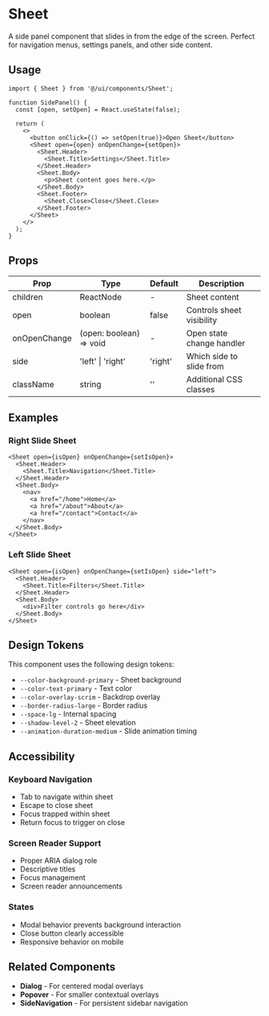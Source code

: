 # Sheet

A side panel component that slides in from the edge of the screen. Perfect for navigation menus, settings panels, and other side content.

## Usage

```tsx
import { Sheet } from '@/ui/components/Sheet';

function SidePanel() {
  const [open, setOpen] = React.useState(false);

  return (
    <>
      <button onClick={() => setOpen(true)}>Open Sheet</button>
      <Sheet open={open} onOpenChange={setOpen}>
        <Sheet.Header>
          <Sheet.Title>Settings</Sheet.Title>
        </Sheet.Header>
        <Sheet.Body>
          <p>Sheet content goes here.</p>
        </Sheet.Body>
        <Sheet.Footer>
          <Sheet.Close>Close</Sheet.Close>
        </Sheet.Footer>
      </Sheet>
    </>
  );
}
```

## Props

| Prop         | Type                    | Default | Description               |
| ------------ | ----------------------- | ------- | ------------------------- |
| children     | ReactNode               | -       | Sheet content             |
| open         | boolean                 | false   | Controls sheet visibility |
| onOpenChange | (open: boolean) => void | -       | Open state change handler |
| side         | 'left' \| 'right'       | 'right' | Which side to slide from  |
| className    | string                  | ''      | Additional CSS classes    |

## Examples

### Right Slide Sheet

```tsx
<Sheet open={isOpen} onOpenChange={setIsOpen}>
  <Sheet.Header>
    <Sheet.Title>Navigation</Sheet.Title>
  </Sheet.Header>
  <Sheet.Body>
    <nav>
      <a href="/home">Home</a>
      <a href="/about">About</a>
      <a href="/contact">Contact</a>
    </nav>
  </Sheet.Body>
</Sheet>
```

### Left Slide Sheet

```tsx
<Sheet open={isOpen} onOpenChange={setIsOpen} side="left">
  <Sheet.Header>
    <Sheet.Title>Filters</Sheet.Title>
  </Sheet.Header>
  <Sheet.Body>
    <div>Filter controls go here</div>
  </Sheet.Body>
</Sheet>
```

## Design Tokens

This component uses the following design tokens:

- `--color-background-primary` - Sheet background
- `--color-text-primary` - Text color
- `--color-overlay-scrim` - Backdrop overlay
- `--border-radius-large` - Border radius
- `--space-lg` - Internal spacing
- `--shadow-level-2` - Sheet elevation
- `--animation-duration-medium` - Slide animation timing

## Accessibility

### Keyboard Navigation

- Tab to navigate within sheet
- Escape to close sheet
- Focus trapped within sheet
- Return focus to trigger on close

### Screen Reader Support

- Proper ARIA dialog role
- Descriptive titles
- Focus management
- Screen reader announcements

### States

- Modal behavior prevents background interaction
- Close button clearly accessible
- Responsive behavior on mobile

## Related Components

- **Dialog** - For centered modal overlays
- **Popover** - For smaller contextual overlays
- **SideNavigation** - For persistent sidebar navigation
